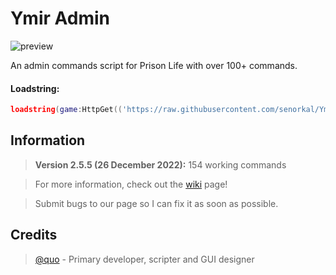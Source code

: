# Ymir Admin
![preview](https://user-images.githubusercontent.com/44597465/205277020-d9eb92a8-3ff5-4e25-90f0-076405fc4a26.png)

An admin commands script for Prison Life with over 100+ commands.

#### Loadstring: 
```lua 
loadstring(game:HttpGet(('https://raw.githubusercontent.com/senorkal/YmirAdmin/main/source'),true))() 
```

## Information
> **Version 2.5.5 (26 December 2022):** 154 working commands

> For more information, check out the [wiki](https://github.com/senorkal/YmirAdmin/wiki/) page!

> Submit bugs to our page so I can fix it as soon as possible.

## Credits
> [@quo](https://github.com/senorkal) - Primary developer, scripter and GUI designer
